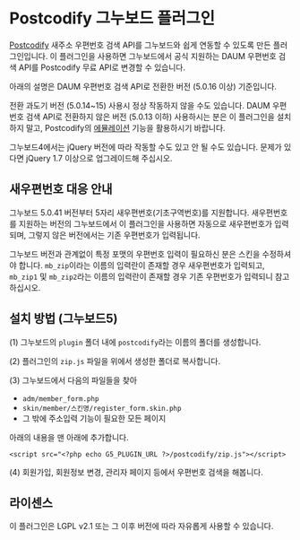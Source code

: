 
Postcodify 그누보드 플러그인
============================

[Postcodify](http://postcodify.poesis.kr/) 새주소 우편번호 검색 API를
그누보드와 쉽게 연동할 수 있도록 만든 플러그인입니다.
이 플러그인을 사용하면 그누보드에서 공식 지원하는 DAUM 우편번호 검색 API를
Postcodify 무료 API로 변경할 수 있습니다.

아래의 설명은 DAUM 우편번호 검색 API로 전환한 버전 (5.0.16 이상) 기준입니다.

전환 과도기 버전 (5.0.14~15) 사용시 정상 작동하지 않을 수도 있습니다.
DAUM 우편번호 검색 API로 전환하지 않은 버전 (5.0.13 이하) 사용하시는 분은
이 플러그인을 설치하지 말고, Postcodify의 [에뮬레이션](http://postcodify.poesis.kr/guide/emulation) 기능을 활용하시기 바랍니다.

그누보드4에서는 jQuery 버전에 따라 작동할 수도 있고 안 될 수도 있습니다.
문제가 있다면 jQuery 1.7 이상으로 업그레이드해 주십시오.


새우편번호 대응 안내
--------------------

그누보드 5.0.41 버전부터 5자리 새우편번호(기초구역번호)를 지원합니다.
새우편번호를 지원하는 버전의 그누보드에서 이 플러그인을 사용하면 자동으로 새우편번호가 입력되며,
그렇지 않은 버전에서는 기존 우편번호가 입력됩니다.

그누보드 버전과 관계없이 특정 포맷의 우편번호 입력이 필요하신 분은 스킨을 수정하셔야 합니다.
`mb_zip`이라는 이름의 입력란이 존재할 경우 새우편번호가 입력되고,
`mb_zip1` 및 `mb_zip2`라는 이름의 입력란이 존재할 경우 기존 우편번호가 입력되니 참고하십시오.


설치 방법 (그누보드5)
---------------------

(1) 그누보드의 `plugin` 폴더 내에 `postcodify`라는 이름의 폴더를 생성합니다.

(2) 플러그인의 `zip.js` 파일을 위에서 생성한 폴더로 복사합니다.

(3) 그누보드에서 다음의 파일들을 찾아

  - `adm/member_form.php`
  - `skin/member/스킨명/register_form.skin.php`
  - 그 밖에 주소입력 기능이 필요한 모든 페이지

아래의 내용을 맨 아래에 추가합니다.

    <script src="<?php echo G5_PLUGIN_URL ?>/postcodify/zip.js"></script>

(4) 회원가입, 회원정보 변경, 관리자 페이지 등에서 우편번호 검색을 해봅니다.


라이센스
--------

이 플러그인은 LGPL v2.1 또는 그 이후 버전에 따라 자유롭게 사용할 수 있습니다.
